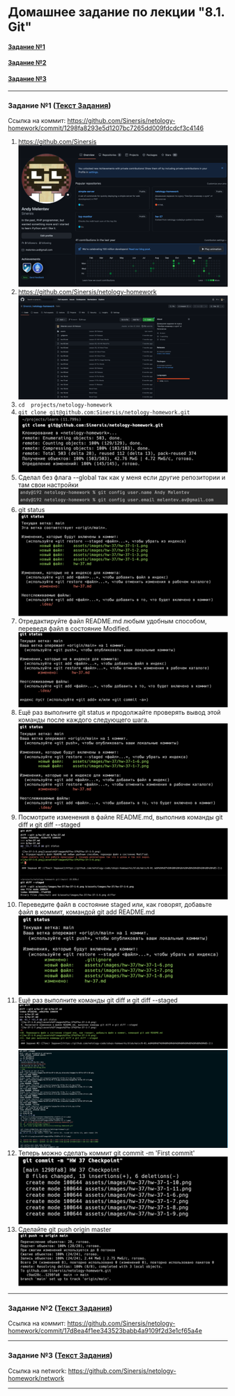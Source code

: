 # Домашнее задание по лекции "8.1. Git"

#### [Задание №1](#задание-1-текст-задания)
#### [Задание №2](#задание-2-текст-задания)
#### [Задание №3](#задание-3-текст-задания)

---
### Задание №1 ([Текст Задания](https://github.com/netology-code/sdvps-homeworks/blob/main/8-01.md#%D0%B7%D0%B0%D0%B4%D0%B0%D0%BD%D0%B8%D0%B5-1))

Ссылка на коммит: https://github.com/Sinersis/netology-homework/commit/1298fa8293e5d1207bc7265dd009fdcdcf3c4146

1. https://github.com/Sinersis
![hw-37-1-1.png](assets%2Fimages%2Fhw-37%2Fhw-37-1-1.png)
2. https://github.com/Sinersis/netology-homework
![hw-37-1-2.png](assets%2Fimages%2Fhw-37%2Fhw-37-1-2.png)
3. `cd  projects/netology-homework`
4. `git clone git@github.com:Sinersis/netology-homework.git`
![hw-37-1-3.png](assets%2Fimages%2Fhw-37%2Fhw-37-1-3.png)
5. Сделал без флага --global так как у меня если другие репозитории и там свои настройки
![hw-37-1-4.png](assets%2Fimages%2Fhw-37%2Fhw-37-1-4.png)
6. git status
![hw-37-1-5.png](assets%2Fimages%2Fhw-37%2Fhw-37-1-5.png)
7. Отредактируйте файл README.md любым удобным способом, переведя файл в состояние Modified.
![hw-37-1-6.png](assets%2Fimages%2Fhw-37%2Fhw-37-1-6.png)
8. Ещё раз выполните git status и продолжайте проверять вывод этой команды после каждого следующего шага.
![hw-37-1-8.png](assets%2Fimages%2Fhw-37%2Fhw-37-1-8.png)
9. Посмотрите изменения в файле README.md, выполнив команды git diff и git diff --staged
![hw-37-1-7.png](assets%2Fimages%2Fhw-37%2Fhw-37-1-7.png)
10. Переведите файл в состояние staged или, как говорят, добавьте файл в коммит, командой git add README.md
![hw-37-1-9.png](assets%2Fimages%2Fhw-37%2Fhw-37-1-9.png)
11. Ещё раз выполните команды git diff и git diff --staged
![hw-37-1-10.png](assets%2Fimages%2Fhw-37%2Fhw-37-1-10.png)
![hw-37-1-11.png](assets%2Fimages%2Fhw-37%2Fhw-37-1-11.png)
12. Теперь можно сделать коммит git commit -m 'First commit'
![hw-37-1-12.png](assets%2Fimages%2Fhw-37%2Fhw-37-1-12.png)
13. Сделайте git push origin master
![hw-37-1-13.png](assets%2Fimages%2Fhw-37%2Fhw-37-1-13.png)
---
### Задание №2 ([Текст Задания](https://github.com/netology-code/sdvps-homeworks/blob/main/8-01.md#%D0%B7%D0%B0%D0%B4%D0%B0%D0%BD%D0%B8%D0%B5-2))

Ссылка на коммит: https://github.com/Sinersis/netology-homework/commit/17d8ea4f1ee343523babb4a9109f2d3e1cf65a4e

---
### Задание №3 ([Текст Задания](https://github.com/netology-code/sdvps-homeworks/blob/main/8-01.md#%D0%B7%D0%B0%D0%B4%D0%B0%D0%BD%D0%B8%D0%B5-3))

Ссылка на network: https://github.com/Sinersis/netology-homework/network

---